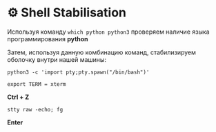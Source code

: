 # ⚙ Shell Stabilisation

Используя команду `which python python3` проверяем наличие языка программирования **python**

Затем, используя данную комбинацию команд, стабилизируем оболочку внутри нашей машины:

`python3 -c 'import pty;pty.spawn("/bin/bash")'`

`export TERM = xterm`&#x20;

**Ctrl + Z**

`stty raw -echo; fg`

**Enter**
